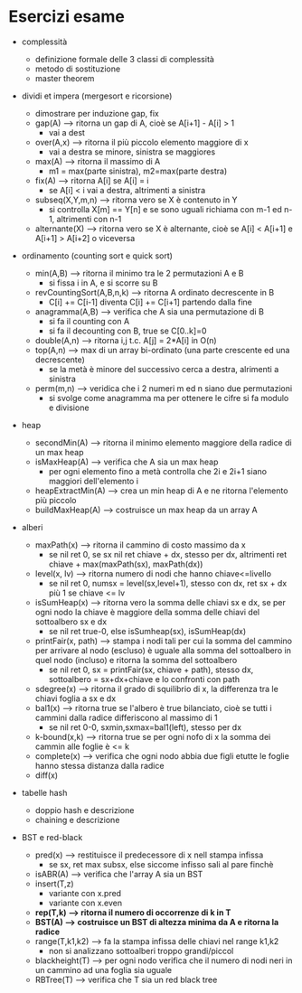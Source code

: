 # Esercizi esame

* complessità
    * definizione formale delle 3 classi di complessità
    * metodo di sostituzione
    * master theorem

* dividi et impera (mergesort e ricorsione)
    * dimostrare per induzione gap, fix
    * gap(A) --> ritorna un gap di A, cioè se A[i+1] - A[i] > 1
         * vai a dest
    * over(A,x) --> ritorna il più piccolo elemento maggiore di x
        * vai a destra se minore, sinistra se maggiores
    * max(A) --> ritorna il massimo di A
        * m1 = max(parte sinistra), m2=max(parte destra)
    * fix(A) --> ritorna A[i] se A[i] = i
        * se A[i] < i  vai a destra, altrimenti a sinistra
    * subseq(X,Y,m,n) --> ritorna vero se X è contenuto in Y
        * si controlla X[m] == Y[n] e se sono uguali richiama con m-1 ed n-1, altrimenti con n-1
    * alternante(X) --> ritorna vero se X è alternante, cioè se A[i] < A[i+1] e A[i+1] > A[i+2] o viceversa

* ordinamento (counting sort e quick sort)
    * min(A,B) --> ritorna il minimo tra le 2 permutazioni A e B
        * si fissa i in A, e si scorre su B
    * revCountingSort(A,B,n,k) --> ritorna A ordinato decrescente in B
        * C[i] += C[i-1] diventa C[i] += C[i+1] partendo dalla fine
    * anagramma(A,B) --> verifica che A sia una permutazione di B
        * si fa il counting con A
        * si fa il decounting con B, true se C[0..k]=0
    * double(A,n) --> ritorna i,j t.c. A[j] = 2*A[i] in O(n)
    * top(A,n) --> max di un array bi-ordinato (una parte crescente ed una decrescente)
        * se la metà è minore del successivo cerca a destra, alrimenti a sinistra
    * perm(m,n) --> veridica che i 2 numeri m ed n siano due permutazioni
        * si svolge come anagramma ma per ottenere le cifre si fa modulo e divisione

* heap
    * secondMin(A) --> ritorna il minimo elemento maggiore della radice di un max heap
    * isMaxHeap(A) --> verifica che A sia un max heap
        * per ogni elemento fino a metà controlla che 2i e 2i+1 siano maggiori dell'elemento i
    * heapExtractMin(A) --> crea un min heap di A e ne ritorna l'elemento più piccolo
    * buildMaxHeap(A) --> costruisce un max heap da un array A

* alberi
    * maxPath(x) --> ritorna il cammino di costo massimo da x
        * se nil ret 0, se sx nil ret chiave + dx, stesso per dx, altrimenti ret chiave + max(maxPath(sx), maxPath(dx))
    * level(x, lv) --> ritorna numero di nodi che hanno chiave<=livello
        * se nil ret 0, numsx = level(sx,level+1), stesso con dx, ret sx + dx più 1 se chiave <= lv
    * isSumHeap(x) --> ritorna vero la somma delle chiavi sx e dx, se per ogni nodo la chiave è maggiore della somma delle chiavi del sottoalbero sx e dx
        * se nil ret true-0, else isSumheap(sx), isSumHeap(dx)
    * printFair(x, path) --> stampa i nodi tali per cui la somma del cammino per arrivare al nodo (escluso) è uguale alla somma del sottoalbero in quel nodo (incluso) e ritorna la somma del sottoalbero
        * se nil ret 0, sx = printFair(sx, chiave + path), stesso dx, sottoalbero = sx+dx+chiave e lo confronti con path
    * sdegree(x) --> ritorna il grado di squilibrio di x, la differenza tra le chiavi foglia a sx e dx
    * bal1(x) --> ritorna true se l'albero è true bilanciato, cioè se tutti i cammini dalla radice differiscono al massimo di 1
        * se nil ret 0-0, sxmin,sxmax=bal1(left), stesso per dx
    * k-bound(x,k) --> ritorna true se per ogni nofo di x la somma dei cammin alle foglie è <= k
    * complete(x) --> verifica che ogni nodo abbia due figli etutte le foglie hanno stessa distanza dalla radice
    * diff(x)

* tabelle hash
    * doppio hash e descrizione
    * chaining e descrizione 

* BST e red-black
    * pred(x) --> restituisce il predecessore di x nell stampa infissa
        * se sx, ret max subsx, else siccome infisso sali al pare finchè
    * isABR(A) --> verifica che l'array A sia un BST 
    * insert(T,z)
        * variante con x.pred
        * variante con x.even
    * **rep(T,k) --> ritorna il numero di occorrenze di k in T**
    * **BST(A) --> costruisce un BST di altezza minima da A e ritorna la radice**
    * range(T,k1,k2) --> fa la stampa infissa delle chiavi nel range k1,k2
        * non si analizzano sottoalberi troppo grandi/piccol
    * blackheight(T) --> per ogni nodo verifica che il numero di nodi neri in un cammino ad una foglia sia uguale
    * RBTree(T) --> verifica che T sia un red black tree